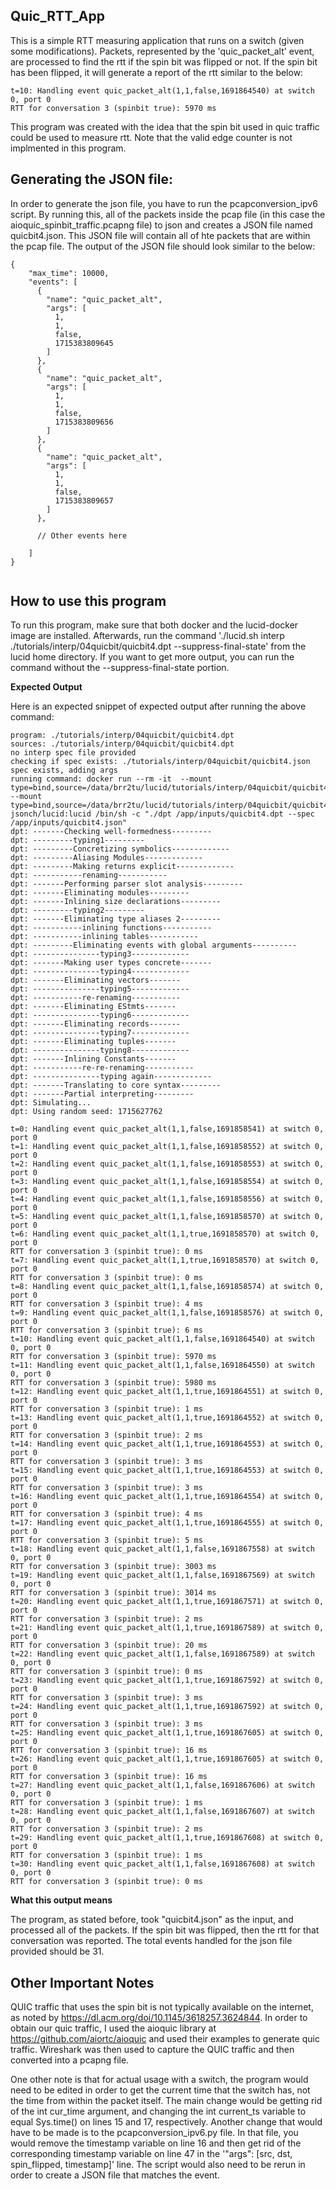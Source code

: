 ## Quic_RTT_App

This is a simple RTT measuring application that runs on a switch (given some modifications). Packets, represented by the 'quic_packet_alt' event, are processed to find the rtt if the spin bit was flipped or not. If the spin bit has been flipped, it will generate a report of the rtt similar to the below:

```
t=10: Handling event quic_packet_alt(1,1,false,1691864540) at switch 0, port 0
RTT for conversation 3 (spinbit true): 5970 ms
```
This program was created with the idea that the spin bit used in quic traffic could be used to measure rtt. Note that the valid edge counter is not implmented in this program. 

## Generating the JSON file:

In order to generate the json file, you have to run the pcapconversion_ipv6 script. By running this, all of the packets inside the pcap file (in this case the aioquic_spinbit_traffic.pcapng file) to json and creates a JSON file named quicbit4.json. This JSON file will contain all of hte packets that are within the pcap file. The output of the JSON file should look similar to the below:


```
{
    "max_time": 10000,
    "events": [
      {
        "name": "quic_packet_alt",
        "args": [
          1,
          1,
          false,
          1715383809645
        ]
      },
      {
        "name": "quic_packet_alt",
        "args": [
          1,
          1,
          false,
          1715383809656
        ]
      },
      {
        "name": "quic_packet_alt",
        "args": [
          1,
          1,
          false,
          1715383809657
        ]
      },

      // Other events here

    ]
}


```

## How to use this program

To run this program, make sure that both docker and the lucid-docker image are installed. Afterwards, run the command './lucid.sh interp ./tutorials/interp/04quicbit/quicbit4.dpt --suppress-final-state' from the lucid home directory. If you want to get more output, you can run the command without the --suppress-final-state portion. 

**Expected Output**

Here is an expected snippet of expected output after running the above command:

```
program: ./tutorials/interp/04quicbit/quicbit4.dpt
sources: ./tutorials/interp/04quicbit/quicbit4.dpt
no interp spec file provided
checking if spec exists: ./tutorials/interp/04quicbit/quicbit4.json
spec exists, adding args
running command: docker run --rm -it  --mount type=bind,source=/data/brr2tu/lucid/tutorials/interp/04quicbit/quicbit4.dpt,target=/app/inputs/quicbit4.dpt --mount type=bind,source=/data/brr2tu/lucid/tutorials/interp/04quicbit/quicbit4.json,target=/app/inputs/quicbit4.json jsonch/lucid:lucid /bin/sh -c "./dpt /app/inputs/quicbit4.dpt --spec /app/inputs/quicbit4.json"
dpt: -------Checking well-formedness---------
dpt: ---------typing1---------
dpt: ---------Concretizing symbolics-------------
dpt: ---------Aliasing Modules-------------
dpt: ---------Making returns explicit-------------
dpt: -----------renaming-----------
dpt: -------Performing parser slot analysis---------
dpt: -------Eliminating modules---------
dpt: -------Inlining size declarations---------
dpt: ---------typing2---------
dpt: -------Eliminating type aliases 2---------
dpt: -----------inlining functions-----------
dpt: -----------inlining tables-----------
dpt: ---------Eliminating events with global arguments----------
dpt: ---------------typing3-------------
dpt: -------Making user types concrete-------
dpt: ---------------typing4-------------
dpt: -------Eliminating vectors-------
dpt: ---------------typing5-------------
dpt: -----------re-renaming-----------
dpt: -------Eliminating EStmts-------
dpt: ---------------typing6-------------
dpt: -------Eliminating records-------
dpt: ---------------typing7-------------
dpt: -------Eliminating tuples-------
dpt: ---------------typing8-------------
dpt: -------Inlining Constants-------
dpt: -----------re-re-renaming-----------
dpt: ---------------typing again-------------
dpt: -------Translating to core syntax---------
dpt: -------Partial interpreting---------
dpt: Simulating...
dpt: Using random seed: 1715627762

t=0: Handling event quic_packet_alt(1,1,false,1691858541) at switch 0, port 0
t=1: Handling event quic_packet_alt(1,1,false,1691858552) at switch 0, port 0
t=2: Handling event quic_packet_alt(1,1,false,1691858553) at switch 0, port 0
t=3: Handling event quic_packet_alt(1,1,false,1691858554) at switch 0, port 0
t=4: Handling event quic_packet_alt(1,1,false,1691858556) at switch 0, port 0
t=5: Handling event quic_packet_alt(1,1,false,1691858570) at switch 0, port 0
t=6: Handling event quic_packet_alt(1,1,true,1691858570) at switch 0, port 0
RTT for conversation 3 (spinbit true): 0 ms
t=7: Handling event quic_packet_alt(1,1,true,1691858570) at switch 0, port 0
RTT for conversation 3 (spinbit true): 0 ms
t=8: Handling event quic_packet_alt(1,1,false,1691858574) at switch 0, port 0
RTT for conversation 3 (spinbit true): 4 ms
t=9: Handling event quic_packet_alt(1,1,false,1691858576) at switch 0, port 0
RTT for conversation 3 (spinbit true): 6 ms
t=10: Handling event quic_packet_alt(1,1,false,1691864540) at switch 0, port 0
RTT for conversation 3 (spinbit true): 5970 ms
t=11: Handling event quic_packet_alt(1,1,false,1691864550) at switch 0, port 0
RTT for conversation 3 (spinbit true): 5980 ms
t=12: Handling event quic_packet_alt(1,1,true,1691864551) at switch 0, port 0
RTT for conversation 3 (spinbit true): 1 ms
t=13: Handling event quic_packet_alt(1,1,true,1691864552) at switch 0, port 0
RTT for conversation 3 (spinbit true): 2 ms
t=14: Handling event quic_packet_alt(1,1,true,1691864553) at switch 0, port 0
RTT for conversation 3 (spinbit true): 3 ms
t=15: Handling event quic_packet_alt(1,1,true,1691864553) at switch 0, port 0
RTT for conversation 3 (spinbit true): 3 ms
t=16: Handling event quic_packet_alt(1,1,true,1691864554) at switch 0, port 0
RTT for conversation 3 (spinbit true): 4 ms
t=17: Handling event quic_packet_alt(1,1,true,1691864555) at switch 0, port 0
RTT for conversation 3 (spinbit true): 5 ms
t=18: Handling event quic_packet_alt(1,1,false,1691867558) at switch 0, port 0
RTT for conversation 3 (spinbit true): 3003 ms
t=19: Handling event quic_packet_alt(1,1,false,1691867569) at switch 0, port 0
RTT for conversation 3 (spinbit true): 3014 ms
t=20: Handling event quic_packet_alt(1,1,true,1691867571) at switch 0, port 0
RTT for conversation 3 (spinbit true): 2 ms
t=21: Handling event quic_packet_alt(1,1,true,1691867589) at switch 0, port 0
RTT for conversation 3 (spinbit true): 20 ms
t=22: Handling event quic_packet_alt(1,1,false,1691867589) at switch 0, port 0
RTT for conversation 3 (spinbit true): 0 ms
t=23: Handling event quic_packet_alt(1,1,true,1691867592) at switch 0, port 0
RTT for conversation 3 (spinbit true): 3 ms
t=24: Handling event quic_packet_alt(1,1,true,1691867592) at switch 0, port 0
RTT for conversation 3 (spinbit true): 3 ms
t=25: Handling event quic_packet_alt(1,1,true,1691867605) at switch 0, port 0
RTT for conversation 3 (spinbit true): 16 ms
t=26: Handling event quic_packet_alt(1,1,true,1691867605) at switch 0, port 0
RTT for conversation 3 (spinbit true): 16 ms
t=27: Handling event quic_packet_alt(1,1,false,1691867606) at switch 0, port 0
RTT for conversation 3 (spinbit true): 1 ms
t=28: Handling event quic_packet_alt(1,1,false,1691867607) at switch 0, port 0
RTT for conversation 3 (spinbit true): 2 ms
t=29: Handling event quic_packet_alt(1,1,true,1691867608) at switch 0, port 0
RTT for conversation 3 (spinbit true): 1 ms
t=30: Handling event quic_packet_alt(1,1,false,1691867608) at switch 0, port 0
RTT for conversation 3 (spinbit true): 0 ms

```

**What this output means**

The program, as stated before, took "quicbit4.json" as the input, and processed all of the packets. If the spin bit was flipped, then the rtt for that conversation was reported. The total events handled for the json file provided should be 31. 


## Other Important Notes 

QUIC traffic that uses the spin bit is not typically available on the internet, as noted by https://dl.acm.org/doi/10.1145/3618257.3624844. In order to obtain our quic traffic, I used the aioquic library at https://github.com/aiortc/aioquic and used their examples to generate quic traffic. Wireshark was then used to capture the QUIC traffic and then converted into a pcapng file. 

One other note is that for actual usage with a switch, the program would need to be edited in order to get the current time that the switch has, not the time from within the packet itself. The main change would be getting rid of the int cur_time argument, and changing the int current_ts variable to equal Sys.time() on lines 15 and 17, respectively. Another change that would have to be made is to the pcapconversion_ipv6.py file. In that file, you would remove the timestamp variable on line 16 and then get rid of the corresponding timestamp variable on line 47 in the '"args": [src, dst, spin_flipped, timestamp]' line. The script would also need to be rerun in order to create a JSON file that matches the event. 




